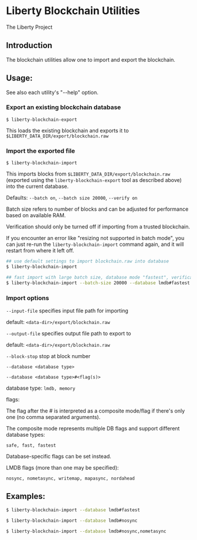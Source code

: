# Liberty Blockchain Utilities

The Liberty Project

## Introduction

The blockchain utilities allow one to import and export the blockchain.

## Usage:

See also each utility's "--help" option.

### Export an existing blockchain database

`$ liberty-blockchain-export`

This loads the existing blockchain and exports it to `$LIBERTY_DATA_DIR/export/blockchain.raw`

### Import the exported file

`$ liberty-blockchain-import`

This imports blocks from `$LIBERTY_DATA_DIR/export/blockchain.raw` (exported using the
`liberty-blockchain-export` tool as described above) into the current database.

Defaults: `--batch on`, `--batch size 20000`, `--verify on`

Batch size refers to number of blocks and can be adjusted for performance based on available RAM.

Verification should only be turned off if importing from a trusted blockchain.

If you encounter an error like "resizing not supported in batch mode", you can just re-run
the `liberty-blockchain-import` command again, and it will restart from where it left off.

```bash
## use default settings to import blockchain.raw into database
$ liberty-blockchain-import

## fast import with large batch size, database mode "fastest", verification off
$ liberty-blockchain-import --batch-size 20000 --database lmdb#fastest --verify off

```

### Import options

`--input-file`
specifies input file path for importing

default: `<data-dir>/export/blockchain.raw`

`--output-file`
specifies output file path to export to

default: `<data-dir>/export/blockchain.raw`

`--block-stop`
stop at block number

`--database <database type>`

`--database <database type>#<flag(s)>`

database type: `lmdb, memory`

flags:

The flag after the # is interpreted as a composite mode/flag if there's only
one (no comma separated arguments).

The composite mode represents multiple DB flags and support different database types:

`safe, fast, fastest`

Database-specific flags can be set instead.

LMDB flags (more than one may be specified):

`nosync, nometasync, writemap, mapasync, nordahead`

## Examples:

```bash
$ liberty-blockchain-import --database lmdb#fastest

$ liberty-blockchain-import --database lmdb#nosync

$ liberty-blockchain-import --database lmdb#nosync,nometasync
```
